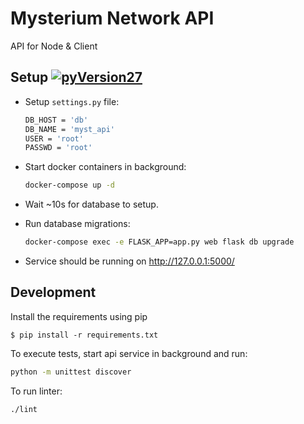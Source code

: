 # Mysterium Network API

API for Node & Client

## Setup [![pyVersion27](https://img.shields.io/badge/python-2.7-blue.svg)](https://www.python.org/download/releases/2.7/)

- Setup `settings.py` file:
    ```bash
    DB_HOST = 'db'
    DB_NAME = 'myst_api'
    USER = 'root'
    PASSWD = 'root'
    ```

- Start docker containers in background:

    ```bash
    docker-compose up -d
    ```

- Wait ~10s for database to setup.

- Run database migrations:

    ```bash
    docker-compose exec -e FLASK_APP=app.py web flask db upgrade
    ```

- Service should be running on http://127.0.0.1:5000/

## Development

Install the requirements using pip
```
$ pip install -r requirements.txt
```

To execute tests, start api service in background and run:
```bash
python -m unittest discover
```

To run linter:
```bash
./lint
```